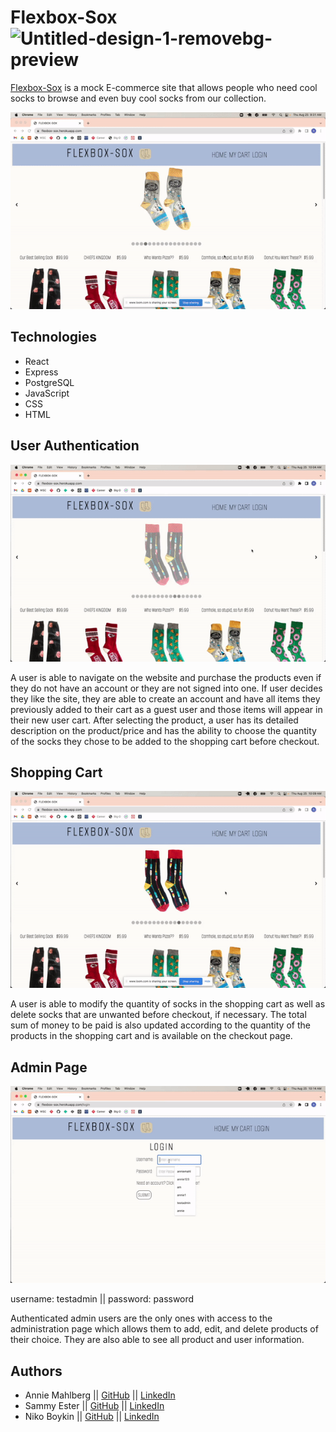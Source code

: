 # Flexbox-Sox <img src="https://i.ibb.co/Q8NgxBg/Untitled-design-1-removebg-preview.png" alt="Untitled-design-1-removebg-preview" border="0" width=50px>

[Flexbox-Sox](https://flexbox-sox.herokuapp.com/) is a mock E-commerce site that allows people who need cool socks to browse and even buy cool socks from our collection.

![](https://github.com/Flexbox-Sox/flexbox-sox/blob/main/flexbox-sox.gif)

## Technologies 
<ul>
    <li>React</li>
    <li>Express</li>
    <li>PostgreSQL</li>
    <li>JavaScript</li>
    <li>CSS</li>
    <li>HTML</li>
</ul>

## User Authentication
![](https://github.com/Flexbox-Sox/flexbox-sox/blob/main/gifs/flexbox-sox-userlogin.gif)

A user is able to navigate on the website and purchase the products even if they do not have an account or they are not signed into one. If user decides they like the site, they are able to create an account and have all items they previously added to their cart as a guest user and those items will appear in their new user cart. After selecting the product, a user has its detailed description on the product/price and has the ability to choose the quantity of the socks they chose to be added to the shopping cart before checkout.
 
## Shopping Cart
![](https://github.com/Flexbox-Sox/flexbox-sox/blob/main/gifs/flexbox-sox-cart.gif)

A user is able to modify the quantity of socks in the shopping cart as well as delete socks that are unwanted before checkout, if necessary. The total sum of money to be paid is also updated according to the quantity of the products in the shopping cart and is available on the checkout page. 

## Admin Page
![](https://github.com/Flexbox-Sox/flexbox-sox/blob/main/gifs/flexbox-sox-admin.gif)

username: testadmin || password: password

Authenticated admin users are the only ones with access to the administration page which allows them to add, edit, and delete products of their choice. They are also able to see all product and user information.

## Authors 

<ul>
    <li>Annie Mahlberg || <a href="https://github.com/anniemahlberg">GitHub</a> || <a href="https://www.linkedin.com/in/anna-mahlberg/">LinkedIn</a></li>
    <li>Sammy Ester || <a href="https://github.com/sester2">GitHub</a> || <a href="https://www.linkedin.com/in/sammy-ester-5b2543187/\">LinkedIn</a></li>
    <li>Niko Boykin || <a href="https://github.com/Nikoboykin">GitHub</a> || <a href="https://www.linkedin.com/in/niko-boykin-a46a3a241/">LinkedIn</a></li>
</ul>
